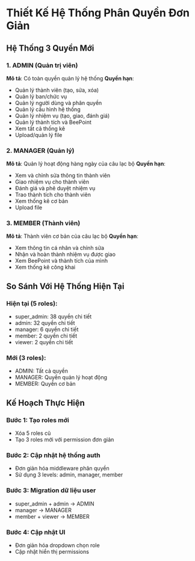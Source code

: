 # Thiết Kế Hệ Thống Phân Quyền Đơn Giản

## Hệ Thống 3 Quyền Mới

### 1. ADMIN (Quản trị viên)
**Mô tả**: Có toàn quyền quản lý hệ thống
**Quyền hạn**:
- Quản lý thành viên (tạo, sửa, xóa)
- Quản lý ban/chức vụ
- Quản lý người dùng và phân quyền
- Quản lý cấu hình hệ thống
- Quản lý nhiệm vụ (tạo, giao, đánh giá)
- Quản lý thành tích và BeePoint
- Xem tất cả thống kê
- Upload/quản lý file

### 2. MANAGER (Quản lý)
**Mô tả**: Quản lý hoạt động hàng ngày của câu lạc bộ
**Quyền hạn**:
- Xem và chỉnh sửa thông tin thành viên
- Giao nhiệm vụ cho thành viên
- Đánh giá và phê duyệt nhiệm vụ
- Trao thành tích cho thành viên
- Xem thống kê cơ bản
- Upload file

### 3. MEMBER (Thành viên)
**Mô tả**: Thành viên cơ bản của câu lạc bộ
**Quyền hạn**:
- Xem thông tin cá nhân và chỉnh sửa
- Nhận và hoàn thành nhiệm vụ được giao
- Xem BeePoint và thành tích của mình
- Xem thống kê công khai

## So Sánh Với Hệ Thống Hiện Tại

### Hiện tại (5 roles):
- super_admin: 38 quyền chi tiết
- admin: 32 quyền chi tiết  
- manager: 6 quyền chi tiết
- member: 2 quyền chi tiết
- viewer: 2 quyền chi tiết

### Mới (3 roles):
- ADMIN: Tất cả quyền
- MANAGER: Quyền quản lý hoạt động
- MEMBER: Quyền cơ bản

## Kế Hoạch Thực Hiện

### Bước 1: Tạo roles mới
- Xóa 5 roles cũ
- Tạo 3 roles mới với permission đơn giản

### Bước 2: Cập nhật hệ thống auth
- Đơn giản hóa middleware phân quyền
- Sử dụng 3 levels: admin, manager, member

### Bước 3: Migration dữ liệu user
- super_admin + admin → ADMIN
- manager → MANAGER  
- member + viewer → MEMBER

### Bước 4: Cập nhật UI
- Đơn giản hóa dropdown chọn role
- Cập nhật hiển thị permissions